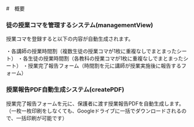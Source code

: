 #　概要
### 徒の授業コマを管理するシステム(managementView)

授業コマを登録すると以下の内容が自動生成されます。

・各講師の授業時間割（複数生徒の授業コマが1枚に重複なしでまとまったシート）
・各生徒の授業時間割（各教科の授業コマが1枚に重複なしでまとまったシート）
・授業完了報告フォーム（時間割を元に講師が授業実施後に報告するフォーム）


### 授業報告PDF自動生成システム(createPDF)

授業完了報告フォームを元に、保護者に渡す授業報告PDFを自動生成します。
（一枚一枚印刷をしなくても、Googleドライブに一括でダウンロードされるので、一括印刷が可能です）
